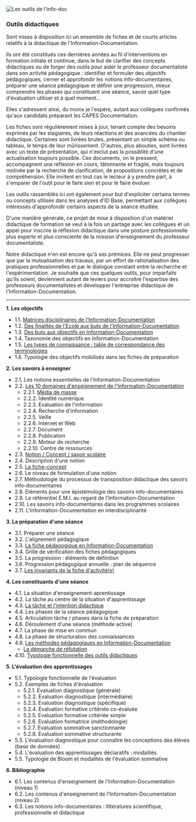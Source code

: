 ![Les outils de l'info-doc](http://i.imgur.com/AmGSHNN.jpg)

### Outils didactiques

Sont mises à disposition ici un ensemble de fiches et de courts articles relatifs à la didactique de l'Information-Documentation.

Ils ont été constitués ces dernières années au fil d'interventions en formation initiale et continue, dans le but de clarifier des concepts didactiques ou de forger des outils pour aider le professeur documentaliste dans son activité pédagogique : identifier et formuler des objectifs pédagogiques, cerner et approfondir les notions info-documentaires, préparer une séance pédagogique et définir une progression, mieux comprendre les phases qui constituent une séance, savoir quel type d'évaluation utiliser et à quel moment...

Elles s'adressent ainsi, du moins je l'espère, autant aux collègues confirmés qu'aux candidats préparant les CAPES Documentation.

Les fiches sont régulièrement mises à jour, tenant compte des besoins exprimés par les stagiaires, de leurs réactions et des avancées du chantier didactique. Certaines sont livrées brutes, présentant un simple schéma ou tableau, le temps de leur mûrissement. D'autres, plus abouties, sont livrées avec un texte de présentation, qui n'exclut pas la possiblité d'une actualisation toujours possible. Ces documents, on le pressent, accompagnent une réflexion en cours, tâtonnante et fragile, mais toujours motivée par la recherche de clarification, de propositions concrètes et de compréhension. Elle invitent en tout cas le lecteur à y prendre part, à s'emparer de l'outil pour le faire sien et pour le faire évoluer. 

Les outils rassemblés ici ont également pour but d'expliciter certains termes ou concepts utilisés dans les analyses d'ID Base, permettant aux collègues intéressés d'approfondir certains aspects de la séance étudiée.

D'une manière générale, ce projet de mise à disposition d'un matériel didactique de formation se veut à la fois un partage avec les collègues et un appel pour inscrire la réflexion didactique dans une posture professionnelle plus experte et plus consciente de la mission d'enseignement du professeur documentaliste.

Notre didactique n'en est encore qu'à ses prémices. Elle ne peut progresser que par la mutualisation des travaux, par un effort de rationalisation des pratiques professionnelles et par le dialogue constant entre la recherche et l'expérimentation. Je souhaite que ces quelques outils, pour imparfaits qu'ils soient, deviennent autant de leviers pour accroître l'expertise des professeurs documentalistes et développer l'entreprise didactique de l'Information-Documentation. 


 -------------------------
 
**1. Les objectifs**

- 1.1. [Matrices disciplinaires de l'Information-Documentation](http://lestroiscouronnes.esmeree.fr/didactique-information/les-trois-matrices-disciplinaires-de-l-information-documentation)
- 1.2. [Des finalités de l'Ecole aux buts de l'Information-Documentation](http://lestroiscouronnes.esmeree.fr/outils/des-finalites-de-l-ecole-aux-buts-de-l-information-documentation)
- 1.3. [Des buts aux objectifs en Information-Documentation](http://lestroiscouronnes.esmeree.fr/outils/des-buts-aux-objectifs-en-information-documentation)
- 1.4. Taxonomie des objectifs en Information-Documentation
- 1.5. [Les types de connaissance : table de correspondance des terminologies](http://lestroiscouronnes.esmeree.fr/outils/les-types-de-connaissance-table-de-correspondance-des-terminologies)
- 1.6. Typologie des objectifs mobilisés dans les fiches de préparation

**2. Les savoirs à enseigner**

- 2.1. Les notions essentielles de l'Information-Documentation
- 2.2. [Les 10 domaines d'enseignement de l'Information-Documentation](http://lestroiscouronnes.esmeree.fr/didactique-information/l-information-documentation-en-dix-tableaux)
     - 2.2.1. [Média de masse](http://lestroiscouronnes.esmeree.fr/didactique-information/media-de-masse-domaine-d-enseignement-de-l-information-documentation)
     - 2.2.2. Identité numérique
     - 2.2.3. Evaluation de l'information
     - 2.2.4. Recherche d'information
     - 2.2.5. Veille
     - 2.2.6. Internet et Web
     - 2.2.7. Document
     - 2.2.8. Publication
     - 2.2.9. Moteur de recherche
     - 2.2.10. Centre de ressources
- 2.3. [Notion / Concept / savoir scolaire](http://lestroiscouronnes.esmeree.fr/outils/concept-notion-savoir-scolaire)
- 2.4. Description d'une notion
- 2.5. [La fiche-concept](http://lestroiscouronnes.esmeree.fr/outils/la-fiche-concept) 
- 2.6. Le niveau de formulation d'une notion
- 2.7. Méthodologie du processus de transposition didactique des savoirs info-documentaires
- 2.8. Eléments pour une épistémologie des savoirs info-documentaires 
- 2.9. Le référentiel E.M.I. au regard de l'Information-Documentation
- 2.10. Les savoirs info-documentaires dans les programmes scolaires
- 2.11. L'Information-Documentation en interdisciplinarité

**3. La préparation d'une séance**

- 3.1. Préparer une séance
- 3.2. L'alignement pédagogique
- 3.3. [La fiche pédagogique en Information-Documentation](http://lestroiscouronnes.esmeree.fr/outils/la-fiche-pedagogique-en-information-documentation)
- 3.4. Grille de vérification des fiches pédagogiques
- 3.5. La progression : éléments de définition
- 3.6. Progression pédagogique annuelle : plan de séquence
- 3.7. [Les invariants de la fiche d'activité(s)](http://lestroiscouronnes.esmeree.fr/outils/les-invariants-de-la-fiche-d-activite-s)

**4. Les constituants d'une séance**

- 4.1. La situation d'enseignement-aprentissage
- 4.2. La tâche au centre de la situation d'apprentissage
- 4.3. [La tâche et l'intention didactique](http://lestroiscouronnes.esmeree.fr/outils/la-tache-et-l-intention-didactique)
- 4.4. Les phases de la séance pédagogique
- 4.5. Articulation tâche / phases dans la fiche de préparation
- 4.6. Déroulement d'une séance (méthode active)
- 4.7. La phase de mise en commun
- 4.8. La phase de structuration des connaissances
- 4.9. [Les méthodes pédagogiques en Information-Documentation](http://lestroiscouronnes.esmeree.fr/outils/les-methodes-pedagogiques-en-information-documentation)
     - [La démarche de réfutation](http://lestroiscouronnes.esmeree.fr/outils/la-demarche-de-refutation)
- 4.10. [Typologie fonctionnelle des outils didactiques](http://lestroiscouronnes.esmeree.fr/outils/fiche-eleve-fiche-pedagogique-en-information-documentation) 

**5. L'évaluation des apprentissages**

- 5.1. Typologie fonctionnelle de l'évaluation 
- 5.2. Exemples de fiches d'évaluation
     - 5.2.1. Evaluation diagnostique (générale)
     - 5.2.2. Evaluation diagnostique (intermédiaire)
     - 5.2.3. Evaluation diagnostique (spécifique)
     - 5.2.4. Evaluation formative critériée co-évaluée
     - 5.2.5. Evaluation formative critériée simple
     - 5.2.6. Evaluation formatrice (méthodologie)
     - 5.2.7. Evaluation sommative sanctionnante
     - 5.2.8. Evaluation sommative structurante
- 5.3. L'évaluation diagnostique pour connaître les conceptions des élèves (base de données)
- 5.4. L'évaluation des apprentissages déclaratifs : modalités
- 5.5. Typologie de Bloom et modalités de l'évaluation sommative

**6. Bibliographie**

- 6.1. Les contenus d'enseignement de l'Information-Documentation (niveau 1)
- 6.2. Les contenus d'enseignement de l'Information-Documentation (niveau 2)
- 6.3. Les notions info-documentaires : littératures scientifique, professionnelle et didactique

     
